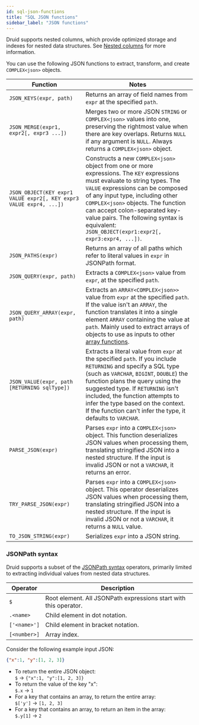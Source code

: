 ```yaml
---
id: sql-json-functions
title: "SQL JSON functions"
sidebar_label: "JSON functions"
---
```


<!--
  ~ Licensed to the Apache Software Foundation (ASF) under one
  ~ or more contributor license agreements.  See the NOTICE file
  ~ distributed with this work for additional information
  ~ regarding copyright ownership.  The ASF licenses this file
  ~ to you under the Apache License, Version 2.0 (the
  ~ "License"); you may not use this file except in compliance
  ~ with the License.  You may obtain a copy of the License at
  ~
  ~   http://www.apache.org/licenses/LICENSE-2.0
  ~
  ~ Unless required by applicable law or agreed to in writing,
  ~ software distributed under the License is distributed on an
  ~ "AS IS" BASIS, WITHOUT WARRANTIES OR CONDITIONS OF ANY
  ~ KIND, either express or implied.  See the License for the
  ~ specific language governing permissions and limitations
  ~ under the License.
  -->

<!--
  The format of the tables that describe the functions and operators
  should not be changed without updating the script create-sql-docs
  in web-console/script/create-sql-docs, because the script detects
  patterns in this markdown file and parse it to TypeScript file for web console
-->

Druid supports nested columns, which provide optimized storage and indexes for nested data structures. See [Nested columns](./nested-columns.md) for more information.

You can use the following JSON functions to extract, transform, and create `COMPLEX<json>` objects.


| Function | Notes |
| --- | --- |
|`JSON_KEYS(expr, path)`| Returns an array of field names from `expr` at the specified `path`.|
|`JSON_MERGE(expr1, expr2[, expr3 ...])`| Merges two or more JSON `STRING` or `COMPLEX<json>` values into one, preserving the rightmost value when there are key overlaps. Returns `NULL` if any argument is `NULL`. Always returns a `COMPLEX<json>` object.|
|`JSON_OBJECT(KEY expr1 VALUE expr2[, KEY expr3 VALUE expr4, ...])` | Constructs a new `COMPLEX<json>` object from one or more expressions. The `KEY` expressions must evaluate to string types. The `VALUE` expressions can be composed of any input type, including other `COMPLEX<json>` objects. The function can accept colon-separated key-value pairs. The following syntax is equivalent: `JSON_OBJECT(expr1:expr2[, expr3:expr4, ...])`.|
|`JSON_PATHS(expr)`| Returns an array of all paths which refer to literal values in `expr` in JSONPath format. |
|`JSON_QUERY(expr, path)`| Extracts a `COMPLEX<json>` value from `expr`, at the specified `path`. |
|`JSON_QUERY_ARRAY(expr, path)`| Extracts an `ARRAY<COMPLEX<json>>` value from `expr` at the specified `path`. If the value isn't an `ARRAY`, the function translates it into a single element `ARRAY` containing the value at `path`. Mainly used to extract arrays of objects to use as inputs to other [array functions](./sql-array-functions.md).|
|`JSON_VALUE(expr, path [RETURNING sqlType])`| Extracts a literal value from `expr` at the specified `path`. If you include `RETURNING` and specify a SQL type (such as `VARCHAR`, `BIGINT`, `DOUBLE`) the function plans the query using the suggested type. If `RETURNING` isn't included, the function attempts to infer the type based on the context. If the function can't infer the type, it defaults to `VARCHAR`.|
|`PARSE_JSON(expr)`|Parses `expr` into a `COMPLEX<json>` object. This function deserializes JSON values when processing them, translating stringified JSON into a nested structure. If the input is invalid JSON or not a `VARCHAR`, it returns an error.|
|`TRY_PARSE_JSON(expr)`|Parses `expr` into a `COMPLEX<json>` object. This operator deserializes JSON values when processing them, translating stringified JSON into a nested structure. If the input is invalid JSON or not a `VARCHAR`, it returns a `NULL` value.|
|`TO_JSON_STRING(expr)`|Serializes `expr` into a JSON string.|

### JSONPath syntax

Druid supports a subset of the [JSONPath syntax](https://github.com/json-path/JsonPath/blob/master/README.md) operators, primarily limited to extracting individual values from nested data structures.

|Operator|Description|
| --- | --- |
|`$`| Root element. All JSONPath expressions start with this operator. |
|`.<name>`| Child element in dot notation. |
|`['<name>']`| Child element in bracket notation. |
|`[<number>]`| Array index. |

Consider the following example input JSON:

```json
{"x":1, "y":[1, 2, 3]}
```

- To return the entire JSON object:<br />
  `$`      -> `{"x":1, "y":[1, 2, 3]}`
- To return the value of the key "x":<br />
  `$.x`    -> `1`
- For a key that contains an array, to return the entire array:<br />
  `$['y']` -> `[1, 2, 3]`
- For a key that contains an array, to return an item in the array:<br />
  `$.y[1]` -> `2`
